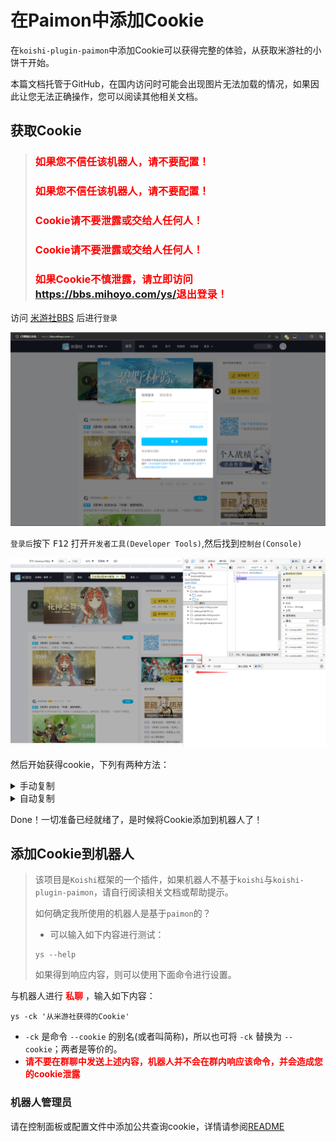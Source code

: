 # 在Paimon中添加Cookie

在`koishi-plugin-paimon`中添加Cookie可以获得完整的体验，从获取米游社的小饼干开始。

本篇文档托管于GitHub，在国内访问时可能会出现图片无法加载的情况，如果因此让您无法正确操作，您可以阅读其他相关文档。

## 获取Cookie

> <h3 style="color: red;">如果您不信任该机器人，请不要配置！</h3>
> <h3 style="color: red;">如果您不信任该机器人，请不要配置！</h3>
> <h3 style="color: red;">Cookie请不要泄露或交给人任何人！</h3>
> <h3 style="color: red;">Cookie请不要泄露或交给人任何人！</h3>
> <h3 style="color: red;">如果Cookie不慎泄露，请立即访问<a href="https://bbs.mihoyo.com/ys/">https://bbs.mihoyo.com/ys/</a>退出登录！</h3>

访问 [米游社BBS](https://bbs.mihoyo.com/ys/) 后进行`登录`

![login bbs](cookie/loginbbs.png)

`登录后`按下 <kbd>F12</kbd> 打开`开发者工具(Developer Tools)`,然后找到`控制台(Console)`

![console](cookie/console.png)

然后开始获得cookie，下列有两种方法：

<details>
<summary>手动复制</summary>

鼠标放在 ` > ` 处输入 `document.cookie`后，按下<kbd>Enter</kbd>（`回车键`）：

![get cookie](cookie/cookie.png)

将`cookie`鼠标双击全选后按下<kbd>Ctrl</kbd>+<kbd>C</kbd>复制便可。

</details>

<details>
<summary>自动复制</summary>

鼠标放在 ` > ` 处粘贴下列代码后，按下<kbd>Enter</kbd>（`回车键`）：
 ```JavaScript
 (window.navigator.clipboard.writeText(`'${document.cookie}'`).then(() => {console.log('copied');}).catch(() => {const input = document.createElement('input');document.body.appendChild(input);input.setAttribute('value', `'${document.cookie}'`);input.select();if (document.execCommand('copy')) {document.execCommand('copy');}console.log('exec copied');document.body.removeChild(input);}))
 ```
 
 - 执行后将会自动复制到剪切板。
</details>

 Done！一切准备已经就绪了，是时候将Cookie添加到机器人了！

## 添加Cookie到机器人

> 该项目是`Koishi`框架的一个插件，如果机器人不基于`koishi`与`koishi-plugin-paimon`，请自行阅读相关文档或帮助提示。
> 
> 如何确定我所使用的机器人是基于`paimon`的？
> 
> - 可以输入如下内容进行测试：
> ```
> ys --help
> ```
> 如果得到响应内容，则可以使用下面命令进行设置。

与机器人进行 **<span style="color: red;">私聊</span>** ，输入如下内容：

```Shell
ys -ck '从米游社获得的Cookie'
```

- `-ck` 是命令 `--cookie` 的别名(或者叫简称)，所以也可将 `-ck` 替换为 `--cookie`；两者是等价的。
- **<span style="color: red;">请不要在群聊中发送上述内容，机器人并不会在群内响应该命令，并会造成您的cookie泄露</span>**

### 机器人管理员

请在控制面板或配置文件中添加公共查询cookie，详情请参阅[README](../README.md)